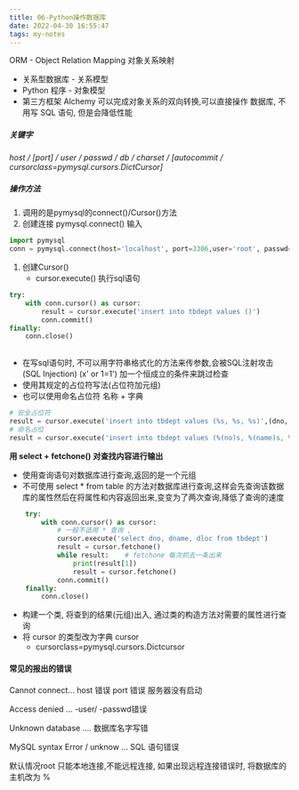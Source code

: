 ```yaml
---
title: 06-Python操作数据库
date: 2022-04-30 16:55:47
tags: my-notes
---
```

ORM - Object Relation Mapping 对象关系映射

- 关系型数据库 - 关系模型
- Python 程序 - 对象模型
- 第三方框架 Alchemy 可以完成对象关系的双向转换,可以直接操作 数据库, 不用写 SQL 语句, 但是会降低性能

##### 关键字

*host / [port] / user / passwd / db / charset / [autocommit / cursorclass=pymysql.cursors.DictCursor]*

##### 操作方法

1. 调用的是pymysql的connect()/Cursor()方法
2. 创建连接  pymysql.connect()   输入

```python
import pymysql
conn = pymysql.connect(host='localhost', port=3306,user='root', passwd='123456', db='hrs',charset='utf8', autocommit=False)
```

1. 创建Cursor()
   - cursor.execute()  执行sql语句

```python
try:
	with conn.cursor() as cursor:
        result = cursor.execute('insert into tbdept values ()')
        conn.commit()
finally:
    conn.close()
        
```

- 在写sql语句时, 不可以用字符串格式化的方法来传参数,会被SQL注射攻击(SQL Injection) (x' or 1=1') 加一个恒成立的条件来跳过检查
- 使用其规定的占位符写法(占位符加元组)
- 也可以使用命名占位符  名称  + 字典

```python
# 安全占位符
result = cursor.execute('insert into tbdept values (%s, %s, %s)',(dno, dname, dloc))
# 命名占位 
result = cursor.execute('insert into tbdept values (%(no)s, %(name)s, %(dloc)s)', {'no': dno, 'name': dname, 'loc': dloc})
```

**用 select + fetchone() 对查找内容进行输出**

- 使用查询语句对数据库进行查询,返回的是一个元组
- 不可使用 select * from table 的方法对数据库进行查询,这样会先查询该数据库的属性然后在将属性和内容返回出来,变变为了两次查询,降低了查询的速度

```python
    try:
        with conn.cursor() as cursor:
            # 一般不适用 * 查询 ,
            cursor.execute('select dno, dname, dloc from tbdept')
            result = cursor.fetchone()
            while result:    # fetchone 每次抓去一条出来
                print(result[1])
                result = cursor.fetchone()
            conn.commit()
    finally:
        conn.close()
```

- 构建一个类, 将查到的结果(元组)出入, 通过类的构造方法对需要的属性进行查询
- 将 cursor 的类型改为字典 cursor  
  - cursorclass=pymysql.cursors.Dictcursor 

#### 常见的报出的错误

Cannot connect... host 错误  port 错误  服务器没有启动

Access denied ...  -user/ -passwd错误

Unknown database .... 数据库名字写错

MySQL syntax Error / unknow ... SQL 语句错误

默认情况root 只能本地连接,不能远程连接, 如果出现远程连接错误时, 将数据库的主机改为 %